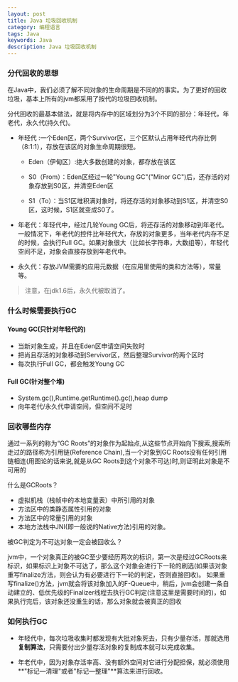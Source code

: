 ```yaml
---
layout: post
title: Java 垃圾回收机制
category: 编程语言
tags: Java
keywords: Java
description: Java 垃圾回收机制
---
```


### 分代回收的思想

在Java中，我们必须了解不同对象的生命周期是不同的的事实。为了更好的回收垃圾，基本上所有的jvm都采用了按代的垃圾回收机制。

分代回收的最基本做法，就是将内存中的区域划分为3个不同的部分：年轻代，年老代，永久代(持久代)。

- 年轻代 :一个Eden区，两个Survivor区，三个区默认占用年轻代内存比例（8:1:1），存放在该区的对象生命周期很短。

    * Eden（伊甸区）:绝大多数创建的对象，都存放在该区

    * S0（From）：Eden区经过一轮"Young GC"("Minor GC")后，还存活的对象存放到S0区，并清空Eden区

    * S1（To）：当S1区堆积满对象时，将还存活的对象移动到S1区，并清空S0区，这时候，S1区就变成S0了。

- 年老代：年轻代中，经过几轮Young GC后，将还存活的对象移动到年老代。一般情况下，年老代的控件比年轻代大，存放的对象更多，当年老代内存不足的时候，会执行Full GC。如果对象很大（比如长字符串，大数组等），年轻代空间不足，对象会直接存放到年老代中。

- 永久代：存放JVM需要的应用元数据（在应用里使用的类和方法等），常量等。
> 注意，在jdk1.6后，永久代被取消了。


### 什么时候需要执行GC

#### Young GC(只针对年轻代的)

- 当新对象生成，并且在Eden区申请空间失败时
- 把尚且存活的对象移动到Servivor区，然后整理Survivor的两个区时
- 每次执行Full GC，都会触发Young GC

#### Full GC(针对整个堆)
     
- System.gc(),Runtime.getRuntime().gc(),heap dump
- 向年老代/永久代申请空间，但空间不足时

### 回收哪些内存

通过一系列的称为“GC Roots”的对象作为起始点,从这些节点开始向下搜索,搜索所走过的路径称为引用链(Reference Chain),当一个对象到GC Roots没有任何引用链相连(用图论的话来说,就是从GC Roots到这个对象不可达)时,则证明此对象是不可用的

什么是GCRoots？

- 虚拟机栈（栈帧中的本地变量表）中所引用的对象
- 方法区中的类静态属性引用的对象
- 方法区中的常量引用的对象
- 本地方法栈中JNI(即一般说的Native方法)引用的对象。

被GC判定为不可达对象一定会被回收么？

jvm中，一个对象真正的被GC至少要经历两次的标识，第一次是经过GCRoots来标识，如果标识上对象不可达了，那么这个对象会进行下一轮的刷选(如果该对象重写finalize方法，则会认为有必要进行下一轮的判定，否则直接回收)。
如果重写finalize()方法，jvm就会将该对象加入的F-Queue中，稍后，jvm会创建一条自动建立的、低优先级的Finalizer线程去执行GC判定(注意这里是需要时间的)，如果执行完后，该对象还没重生的话，那么对象就会被真正的回收

### 如何执行GC

- 年轻代中，每次垃圾收集时都发现有大批对象死去，只有少量存活，那就选用**复制算法**，只需要付出少量存活对象的复制成本就可以完成收集。

- 年老代中，因为对象存活率高、没有额外空间对它进行分配担保，就必须使用**"标记—清理"或者"标记—整理"**算法来进行回收。

 

